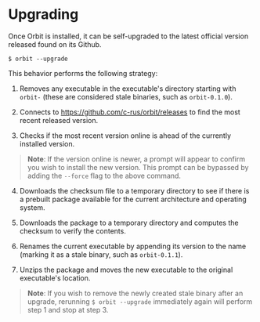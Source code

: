 # Upgrading

Once Orbit is installed, it can be self-upgraded to the latest official version released found on its Github.

```
$ orbit --upgrade
```

This behavior performs the following strategy:

1. Removes any executable in the executable's directory starting with `orbit-` (these are considered stale binaries, such as `orbit-0.1.0`).

2. Connects to https://github.com/c-rus/orbit/releases to find the most recent released version.

3. Checks if the most recent version online is ahead of the currently installed version. 

> __Note__: If the version online is newer, a prompt will appear to confirm you wish to install the new version. This prompt can be bypassed by adding the `--force` flag to the above command.

4. Downloads the checksum file to a temporary directory to see if there is a prebuilt package available for the current architecture and operating system.

5. Downloads the package to a temporary directory and computes the checksum to verify the contents.

6. Renames the current executable by appending its version to the name (marking it as a stale binary, such as `orbit-0.1.1`).

7. Unzips the package and moves the new executable to the original executable's location.


> __Note__: If you wish to remove the newly created stale binary after an upgrade, rerunning `$ orbit --upgrade` immediately again will perform step 1 and stop at step 3.